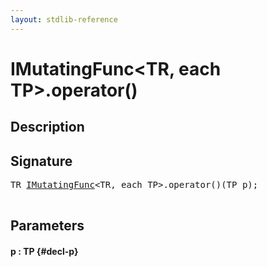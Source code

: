 ```yaml
---
layout: stdlib-reference
---
```


# IMutatingFunc\<TR, each TP\>\.operator\(\)

## Description





## Signature 

<pre>
TR <a href="/stdlib-reference/interfaces/IMutatingFunc/index" class="code_type">IMutatingFunc</a>&lt;TR, <span class="code_keyword">each</span> TP&gt;.operator()(TP <span class='code_param'>p</span>);

</pre>

## Parameters

#### p  : TP {#decl-p}

